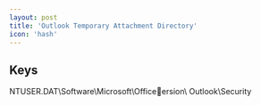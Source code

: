 ```yaml
---
layout: post
title: 'Outlook Temporary Attachment Directory'
icon: 'hash'
---
```


## Keys

NTUSER.DAT\Software\Microsoft\Officeersion\ Outlook\Security

